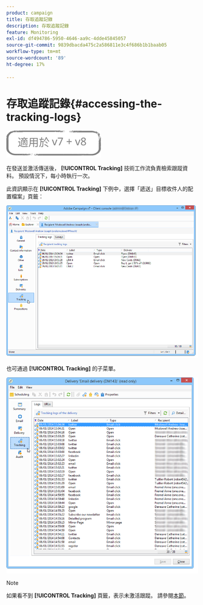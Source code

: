 ```yaml
---
product: campaign
title: 存取追蹤記錄
description: 存取追蹤記錄
feature: Monitoring
exl-id: df494786-5950-4646-aa9c-4dde45845057
source-git-commit: 9839dbacda475c2a586811e3c4f686b1b1baab05
workflow-type: tm+mt
source-wordcount: '89'
ht-degree: 17%

---
```


# 存取追蹤記錄{#accessing-the-tracking-logs}

![](../../assets/common.svg)

在發送並激活傳送後， **[!UICONTROL Tracking]** 技術工作流負責檢索跟蹤資料。 預設情況下，每小時執行一次。

此資訊顯示在 **[!UICONTROL Tracking]** 下例中，選擇「遞送」目標收件人的配置檔案」頁籤：

![](assets/s_ncs_user_select_tracking_tab_from_recipient.png)

也可通過 **[!UICONTROL Tracking]** 的子菜單。

![](assets/s_ncs_user_select_tracking_tab_from_del.png)

>[!NOTE]
>
>如果看不到 **[!UICONTROL Tracking]** 頁籤，表示未激活跟蹤。 請參閱[本節](how-to-configure-tracked-links.md)。
